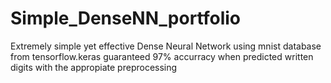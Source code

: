 # Simple_DenseNN_portfolio
Extremely simple yet effective Dense Neural Network using mnist database from tensorflow.keras
guaranteed 97% accurracy when predicted written digits with the appropiate preprocessing
